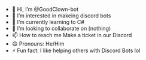 - 👋 Hi, I’m @GoodClown-bot
- 👀 I’m interested in makeing discord bots
- 🌱 I’m currently learning to C#
- 💞️ I’m looking to collaborate on (nothing)
- 📫 How to reach me Make a ticket in our Discord
- 😄 Pronouns: He/Him
- ⚡ Fun fact: I like helping others with Discord Bots lol

<!---
GoodClown-bot/GoodClown-bot is a ✨ special ✨ repository because its `README.md` (this file) appears on your GitHub profile.
You can click the Preview link to take a look at your changes.
--->
